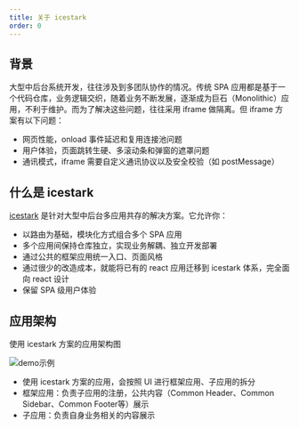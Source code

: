 ```yaml
---
title: 关于 icestark
order: 0
---
```


## 背景

大型中后台系统开发，往往涉及到多团队协作的情况。传统 SPA 应用都是基于一个代码仓库，业务逻辑交织，随着业务不断发展，逐渐成为巨石（Monolithic）应用，不利于维护。而为了解决这些问题，往往采用 iframe 做隔离。但 iframe 方案有以下问题：

- 网页性能，onload 事件延迟和复用连接池问题
- 用户体验，页面跳转生硬、多滚动条和弹窗的遮罩问题
- 通讯模式，iframe 需要自定义通讯协议以及安全校验（如 postMessage）

## 什么是 icestark

[icestark](https://github.com/ice-lab/icestark) 是针对大型中后台多应用共存的解决方案。它允许你：

- 以路由为基础，模块化方式组合多个 SPA 应用
- 多个应用间保持仓库独立，实现业务解耦、独立开发部署
- 通过公共的框架应用统一入口、页面风格
- 通过很少的改造成本，就能将已有的 react 应用迁移到 icestark 体系，完全面向 react 设计
- 保留 SPA 级用户体验

## 应用架构

使用 icestark 方案的应用架构图

![demo示例](https://img.alicdn.com/tfs/TB1PayIdqWs3KVjSZFxXXaWUXXa-806-820.jpg)

- 使用 icestark 方案的应用，会按照 UI 进行框架应用、子应用的拆分
- 框架应用：负责子应用的注册，公共内容（Common Header、Common Sidebar、Common Footer等）展示
- 子应用：负责自身业务相关的内容展示
